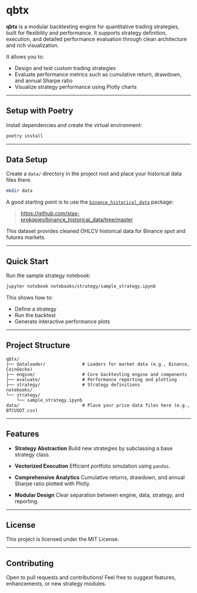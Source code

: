 # qbtx

**qbtx** is a modular backtesting engine for quantitative trading strategies, built for flexibility and performance. It supports strategy definition, execution, and detailed performance evaluation through clean architecture and rich visualization.

It allows you to:

- Design and test custom trading strategies
- Evaluate performance metrics such as cumulative return, drawdown, and annual Sharpe ratio
- Visualize strategy performance using Plotly charts

---

## Setup with Poetry

Install dependencies and create the virtual environment:

```bash
poetry install
```

---

## Data Setup

Create a `data/` directory in the project root and place your historical data files there.

```bash
mkdir data
```

A good starting point is to use the [`binance_historical_data`](https://github.com/stas-prokopiev/binance_historical_data/tree/master) package:

> https://github.com/stas-prokopiev/binance_historical_data/tree/master

This dataset provides cleaned OHLCV historical data for Binance spot and futures markets.

---

## Quick Start

Run the sample strategy notebook:

```bash
jupyter notebook notebooks/strategy/sample_strategy.ipynb
```

This shows how to:

- Define a strategy
- Run the backtest
- Generate interactive performance plots

---

## Project Structure

```
qbtx/
├── dataloader/              # Loaders for market data (e.g., Binance, CoinGecko)
├── engine/                  # Core backtesting engine and components
├── evaluate/                # Performance reporting and plotting
├── strategy/                # Strategy definitions
notebooks/
└── strategy/
    └── sample_strategy.ipynb
data/                        # Place your price data files here (e.g., BTCUSDT.csv)
```

---

## Features

- **Strategy Abstraction**
  Build new strategies by subclassing a base strategy class.

- **Vectorized Execution**
  Efficient portfolio simulation using `pandas`.

- **Comprehensive Analytics**
  Cumulative returns, drawdown, and annual Sharpe ratio plotted with Plotly.

- **Modular Design**
  Clear separation between engine, data, strategy, and reporting.

---

## License

This project is licensed under the MIT License.

---

## Contributing

Open to pull requests and contributions!
Feel free to suggest features, enhancements, or new strategy modules.
